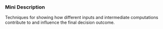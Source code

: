 ### Mini Description

Techniques for showing how different inputs and intermediate computations contribute to and influence the final decision outcome.
